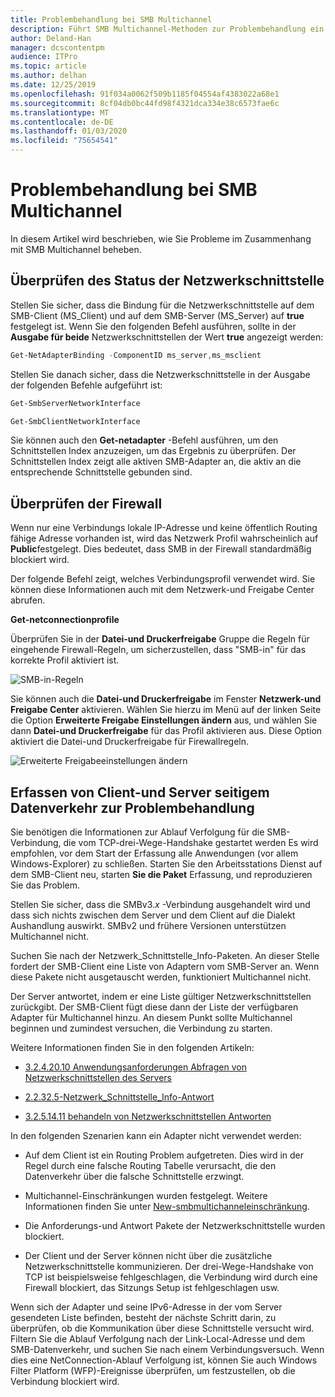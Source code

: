 ```yaml
---
title: Problembehandlung bei SMB Multichannel
description: Führt SMB Multichannel-Methoden zur Problembehandlung ein.
author: Deland-Han
manager: dcscontentpm
audience: ITPro
ms.topic: article
ms.author: delhan
ms.date: 12/25/2019
ms.openlocfilehash: 91f034a0062f509b1185f04554af4383022a68e1
ms.sourcegitcommit: 8cf04db0bc44fd98f4321dca334e38c6573fae6c
ms.translationtype: MT
ms.contentlocale: de-DE
ms.lasthandoff: 01/03/2020
ms.locfileid: "75654541"
---
```

# <a name="smb-multichannel-troubleshooting"></a>Problembehandlung bei SMB Multichannel

In diesem Artikel wird beschrieben, wie Sie Probleme im Zusammenhang mit SMB Multichannel beheben.

## <a name="check-the-network-interface-status"></a>Überprüfen des Status der Netzwerkschnittstelle

Stellen Sie sicher, dass die Bindung für die Netzwerkschnittstelle auf dem SMB-Client (MS\_Client) und auf dem SMB-Server (MS\_Server) auf **true** festgelegt ist. Wenn Sie den folgenden Befehl ausführen, sollte in der **Ausgabe für beide** Netzwerkschnittstellen der Wert **true** angezeigt werden:

```PowerShell
Get-NetAdapterBinding -ComponentID ms_server,ms_msclient
```

Stellen Sie danach sicher, dass die Netzwerkschnittstelle in der Ausgabe der folgenden Befehle aufgeführt ist:

```PowerShell
Get-SmbServerNetworkInterface
```

```PowerShell
Get-SmbClientNetworkInterface
```

Sie können auch den **Get-netadapter** -Befehl ausführen, um den Schnittstellen Index anzuzeigen, um das Ergebnis zu überprüfen. Der Schnittstellen Index zeigt alle aktiven SMB-Adapter an, die aktiv an die entsprechende Schnittstelle gebunden sind.

## <a name="check-the-firewall"></a>Überprüfen der Firewall

Wenn nur eine Verbindungs lokale IP-Adresse und keine öffentlich Routing fähige Adresse vorhanden ist, wird das Netzwerk Profil wahrscheinlich auf **Public**festgelegt. Dies bedeutet, dass SMB in der Firewall standardmäßig blockiert wird.

Der folgende Befehl zeigt, welches Verbindungsprofil verwendet wird. Sie können diese Informationen auch mit dem Netzwerk-und Freigabe Center abrufen.

**Get-netconnectionprofile**

Überprüfen Sie in der **Datei-und Druckerfreigabe** Gruppe die Regeln für eingehende Firewall-Regeln, um sicherzustellen, dass "SMB-in" für das korrekte Profil aktiviert ist.

![SMB-in-Regeln](media/smb-multichannel-troubleshooting-1.png)

Sie können auch die **Datei-und Druckerfreigabe** im Fenster **Netzwerk-und Freigabe Center** aktivieren. Wählen Sie hierzu im Menü auf der linken Seite die Option **Erweiterte Freigabe Einstellungen ändern** aus, und wählen Sie dann **Datei-und Druckerfreigabe** für das Profil aktivieren aus. Diese Option aktiviert die Datei-und Druckerfreigabe für Firewallregeln.

![Erweiterte Freigabeeinstellungen ändern](media/smb-multichannel-troubleshooting-2.png)

## <a name="capture-client-and-server-sided-traffic-for-troubleshooting"></a>Erfassen von Client-und Server seitigem Datenverkehr zur Problembehandlung

Sie benötigen die Informationen zur Ablauf Verfolgung für die SMB-Verbindung, die vom TCP-drei-Wege-Handshake gestartet werden Es wird empfohlen, vor dem Start der Erfassung alle Anwendungen (vor allem Windows-Explorer) zu schließen. Starten Sie den Arbeitsstations Dienst auf dem SMB-Client neu, starten **Sie die Paket** Erfassung, und reproduzieren Sie das Problem.

Stellen Sie sicher, dass die SMBv3.*x* -Verbindung ausgehandelt wird und dass sich nichts zwischen dem Server und dem Client auf die Dialekt Aushandlung auswirkt. SMBv2 und frühere Versionen unterstützen Multichannel nicht.

Suchen Sie nach der Netzwerk\_Schnittstelle\_Info-Paketen. An dieser Stelle fordert der SMB-Client eine Liste von Adaptern vom SMB-Server an. Wenn diese Pakete nicht ausgetauscht werden, funktioniert Multichannel nicht.

Der Server antwortet, indem er eine Liste gültiger Netzwerkschnittstellen zurückgibt. Der SMB-Client fügt diese dann der Liste der verfügbaren Adapter für Multichannel hinzu. An diesem Punkt sollte Multichannel beginnen und zumindest versuchen, die Verbindung zu starten.

Weitere Informationen finden Sie in den folgenden Artikeln:

- [3.2.4.20.10 Anwendungsanforderungen Abfragen von Netzwerkschnittstellen des Servers](https://docs.microsoft.com/openspecs/windows_protocols/ms-smb2/147adde4-d936-4597-924a-8caa3429c6b0)

- [2.2.32.5-Netzwerk\_Schnittstelle\_Info-Antwort](https://docs.microsoft.com/openspecs/windows_protocols/ms-smb2/fcd862d1-1b85-42df-92b1-e103199f531f)

- [3.2.5.14.11 behandeln von Netzwerkschnittstellen Antworten](https://docs.microsoft.com/openspecs/windows_protocols/ms-smb2/5459722b-1eaa-4ead-b465-284363264cad)

In den folgenden Szenarien kann ein Adapter nicht verwendet werden:

- Auf dem Client ist ein Routing Problem aufgetreten. Dies wird in der Regel durch eine falsche Routing Tabelle verursacht, die den Datenverkehr über die falsche Schnittstelle erzwingt.

- Multichannel-Einschränkungen wurden festgelegt. Weitere Informationen finden Sie unter [New-smbmultichanneleinschränkung](https://docs.microsoft.com/powershell/module/smbshare/new-smbmultichannelconstraint).

- Die Anforderungs-und Antwort Pakete der Netzwerkschnittstelle wurden blockiert.

- Der Client und der Server können nicht über die zusätzliche Netzwerkschnittstelle kommunizieren. Der drei-Wege-Handshake von TCP ist beispielsweise fehlgeschlagen, die Verbindung wird durch eine Firewall blockiert, das Sitzungs Setup ist fehlgeschlagen usw.

Wenn sich der Adapter und seine IPv6-Adresse in der vom Server gesendeten Liste befinden, besteht der nächste Schritt darin, zu überprüfen, ob die Kommunikation über diese Schnittstelle versucht wird. Filtern Sie die Ablauf Verfolgung nach der Link-Local-Adresse und dem SMB-Datenverkehr, und suchen Sie nach einem Verbindungsversuch. Wenn dies eine NetConnection-Ablauf Verfolgung ist, können Sie auch Windows Filter Platform (WFP)-Ereignisse überprüfen, um festzustellen, ob die Verbindung blockiert wird.
